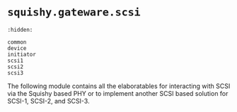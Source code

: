 # `squishy.gateware.scsi`

```{toctree}
:hidden:

common
device
initiator
scsi1
scsi2
scsi3
```
The following module contains all the elaboratables for interacting with SCSI via
the Squishy based PHY or to implement another SCSI based solution for SCSI-1, SCSI-2, and SCSI-3.
